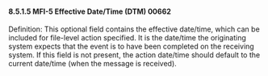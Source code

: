 #### 8.5.1.5 MFI-5 Effective Date/Time (DTM) 00662

Definition: This optional field contains the effective date/time, which can be included for file-level action specified. It is the date/time the originating system expects that the event is to have been completed on the receiving system. If this field is not present, the action date/time should default to the current date/time (when the message is received).
